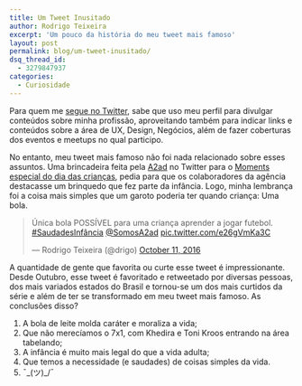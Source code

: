 ```yaml
---
title: Um Tweet Inusitado
author: Rodrigo Teixeira
excerpt: 'Um pouco da história do meu tweet mais famoso'
layout: post
permalink: blog/um-tweet-inusitado/
dsq_thread_id:
  - 3279847937
categories:
  - Curiosidade
---
```


Para quem me [segue no Twitter](https://twitter.com/drigo), sabe que uso meu perfil para divulgar conteúdos sobre minha profissão, aproveitando também para indicar links e conteúdos sobre a área de UX, Design, Negócios, além de fazer coberturas dos eventos e meetups no qual participo. 

No entanto, meu tweet mais famoso não foi nada relacionado sobre esses assuntos. Uma brincadeira feita pela [A2ad](http://www.a2ad.com.br) no Twitter para o [Moments especial do dia das crianças](https://twitter.com/i/moments/786187370664226817), pedia para que os colaboradores da agência destacasse um brinquedo que fez parte da infância. Logo, minha lembrança foi a coisa mais simples que um garoto poderia ter quando criança: Uma bola. 

<blockquote class="twitter-tweet" data-lang="en"><p lang="pt" dir="ltr">Única bola POSSÍVEL para uma criança aprender a jogar futebol. <a href="https://twitter.com/hashtag/SaudadesInf%C3%A2ncia?src=hash">#SaudadesInfância</a> <a href="https://twitter.com/SomosA2ad">@SomosA2ad</a> <a href="https://t.co/e26gVmKa3C">pic.twitter.com/e26gVmKa3C</a></p>&mdash; Rodrigo Teixeira (@drigo) <a href="https://twitter.com/drigo/status/785928523676614656">October 11, 2016</a></blockquote>
<script async src="//platform.twitter.com/widgets.js" charset="utf-8"></script>


A quantidade de gente que favorita ou curte esse tweet é impressionante. Desde Outubro, esse tweet é favoritado e retweetado por diversas pessoas, dos mais variados estados do Brasil e tornou-se um dos mais curtidos da série e além de ter se transformado em meu tweet mais famoso. As conclusões disso? 

1. A bola de leite molda caráter e moraliza a vida;
2. Que não merecíamos o 7x1, com Khedira e Toni Kroos entrando na área tabelando;
3. A infância é muito mais legal do que a vida adulta;
4. Que temos a necessidade (e saudades) de coisas simples da vida. 
5. ¯\_(ツ)_/¯
